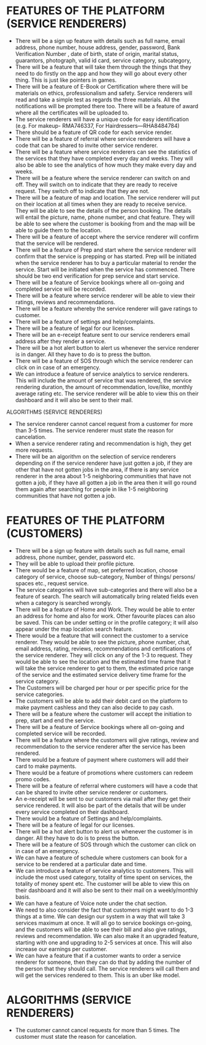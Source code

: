 # FEATURES OF THE PLATFORM (SERVICE RENDERERS)

- There will be a sign up feature with details such as full name, email address, phone number, house address, gender, password, Bank Verification Number , date of birth, state of origin, marital status, guarantors, photograph, valid id card, service category, subcategory,
- There will be a feature that will take them through the things that they need to do firstly on the app and how they will go about every other thing. This is just like pointers in games.
- There will be a feature of E-Book or Certification where there will be materials on ethics, professionalism and safety. Service renderers will read and take a simple test as regards the three materials. All the notifications will be prompted there too. There will be a feature of award where all the certificates will be uploaded to.  
- The service renderers will have a unique code for easy identification (e.g. For makeup- RMA746337, For Hairdressers—RHA8484784)
- There should be a feature of QR code for each service render.
- There will be a feature of referral where service renderers will have a code that can be shared to invite other service renderer. 
- There will be a feature where service renderers can see the statistics of the services that they have completed every day and weeks. They will also be able to see the analytics of how much they make every day and weeks.
- There will be a feature where the service renderer can switch on and off. They will switch on to indicate that they are ready to receive request. They switch off to indicate that they are not.  
- There will be a feature of map and location. The service renderer will put on their location at all times when they are ready to receive service. They will be able to see the details of the person booking. The details will entail the picture, name, phone number, and chat feature. They will be able to see where the customer is booking from and the map will be able to guide them to the location. 
- There will be a feature of accept where the service renderer will confirm that the service will be rendered. 
- There will be a feature of Prep and start where the service renderer will confirm that the service is prepping or has started. Prep will be initiated when the service renderer has to buy a particular material to render the service. Start will be initiated when the service has commenced. There should be two end verification for prep service and start service.
- There will be a feature of Service bookings where all on-going and completed service will be recorded. 
- There will be a feature where service renderer will be able to view their ratings, reviews and recommendations.
- There will be a feature whereby the service renderer will gave ratings to customer. 
- There will be a feature of settings and help/complaints. 
- There will be a feature of legal for our licenses.
- There will be an e-receipt feature sent to our service renderers email address after they render a service.
- There will be a hot alert button to alert us whenever the service renderer is in danger. All they have to do is to press the button.
- There will be a feature of SOS through which the service renderer can click on in case of an emergency.
- We can introduce a feature of service analytics to service renderers. This will include the amount of service that was rendered, the service rendering duration, the amount of recommendation, love/like, monthly average rating etc. The service renderer will be able to view this on their dashboard and it will also be sent to their mail.

ALGORITHMS (SERVICE RENDERERS)
- The service renderer cannot cancel request from a customer for more than 3-5 times. The service renderer must state the reason for cancelation.
- When a service renderer rating and recommendation is high, they get more requests.
- There will be an algorithm on the selection of service renderers depending on if the service renderer have just gotten a job, if they are other that have not gotten jobs in the area, if there is any service renderer in the area about 1-5 neighboring communities that have not gotten a job, if they have all gotten a job in the area then it will go round them again after searching for people in like 1-5 neighboring communities that have not gotten a job.  

# FEATURES OF THE PLATFORM (CUSTOMERS)

- There will be a sign up feature with details such as full name, email address, phone number, gender, password etc. 
- They will be able to upload their profile picture.
- There would be a feature of map, set preferred location, choose category of service, choose sub-category, Number of things/ persons/ spaces etc., request service.
- The service categories will have sub-categories and there will also be a feature of search. The search will automatically bring related fields even when a category is searched wrongly.
- There will be a feature of Home and Work. They would be able to enter an address for home and also for work. Other favourite places can also be saved. This can be under setting or in the profile category; it will also appear under the map location search feature. 
- There would be a feature that will connect the customer to a service renderer. They would be able to see the picture, phone number, chat, email address, rating, reviews, recommendations and certifications of the service renderer. They will click on any of the 1-3 to request. They would be able to see the location and the estimated time frame that it will take the service renderer to get to them, the estimated price range of the service and the estimated service delivery time frame for the service category.
- The Customers will be charged per hour or per specific price for the service categories.
- The customers will be able to add their debit card on the platform to make payment cashless and they can also decide to pay cash. 
- There will be a feature where the customer will accept the initiation to prep, start and end the service. 
- There will be a feature of Service bookings where all on-going and completed service will be recorded. 
- There will be a feature where the customers will give ratings, review and recommendation to the service renderer after the service has been rendered. 
- There would be a feature of payment where customers will add their card to make payments.
- There would be a feature of promotions where customers can redeem promo codes.
- There will be a feature of referral where customers will have a code that can be shared to invite other service renderer or customers. 
- An e-receipt will be sent to our customers via mail after they get their service rendered. It will also be part of the details that will be under every service completed on their dashboard.
- There would be a feature of Settings and help/complaints.
- There will be a feature of legal for our licenses.
- There will be a hot alert button to alert us whenever the customer is in danger. All they have to do is to press the button.
- There will be a feature of SOS through which the customer can click on in case of an emergency.
- We can have a feature of schedule where customers can book for a service to be rendered at a particular date and time.
- We can introduce a feature of service analytics to customers. This will include the most used category, totality of time spent on services, the totality of money spent etc. The customer will be able to view this on their dashboard and it will also be sent to their mail on a weekly/monthly basis.
- We can have a feature of Voice note under the chat section.
- We need to also consider the fact that customers might want to do 1-3 things at a time. We can design our system in a way that will take 3 services maximum at once. It will all go to service bookings on-going, and the customers will be able to see their bill and also give ratings, reviews and recommendation. We can also make it an upgraded feature, starting with one and upgrading to 2-5 services at once. This will also increase our earnings per customer.
- We can have a feature that if a customer wants to order a service renderer for someone, then they can do that by adding the number of the person that they should call. The service renderers will call them and will get the services rendered to them. This is an uber like model.


# ALGORITHMS (SERVICE RENDERERS)
- The customer cannot cancel requests for more than 5 times. The customer must state the reason for cancelation. 